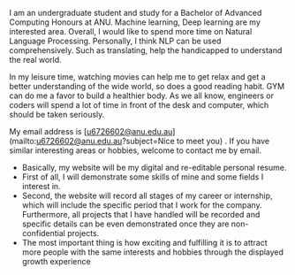 I am an undergraduate student and study for a Bachelor of Advanced Computing Honours at ANU. Machine learning, Deep learning are my interested area. Overall, I would like to spend more time on Natural Language Processing. Personally, I think NLP can be used comprehensively. Such as translating, help the handicapped to understand the real world.

In my leisure time, watching movies can help me to get relax and get a better understanding of the wide world, so does a good reading habit. GYM can do me a favor to build a healthier body. As we all know, engineers or coders will spend a lot of time in front of the desk and computer, which should be taken seriously.

My email address is [u6726602@anu.edu.au](mailto:u6726602@anu.edu.au?subject=Nice to meet you) . If you have similar interesting areas or hobbies, welcome to contact me by email.





- Basically, my website will be my digital and re-editable personal resume.
- First of all, I will demonstrate some skills of mine and some fields I interest in.
- Second, the website will record all stages of my career or internship, which will include the specific period that I work for the company. Furthermore, all projects that I have handled will be recorded and specific details can be even demonstrated once they are non-confidential projects.
- The most important thing is how exciting and fulfilling it is to attract more people with the same interests and hobbies through the displayed growth experience